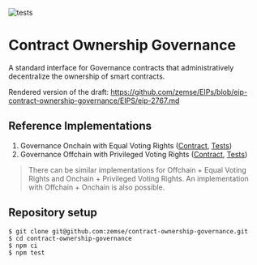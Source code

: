 ![tests](https://github.com/zemse/contract-ownership-governance/workflows/tests/badge.svg)

# Contract Ownership Governance

A standard interface for Governance contracts that administratively decentralize the ownership of smart contracts.

Rendered version of the draft: https://github.com/zemse/EIPs/blob/eip-contract-ownership-governance/EIPS/eip-2767.md

## Reference Implementations

1. Governance Onchain with Equal Voting Rights ([Contract](https://github.com/zemse/contract-ownership-governance/blob/master/contracts/GovernanceOnchainEqual.sol), [Tests](https://github.com/zemse/contract-ownership-governance/blob/master/test/suites/OnchainEqual.test.ts))
2. Governance Offchain with Privileged Voting Rights ([Contract](https://github.com/zemse/contract-ownership-governance/blob/master/contracts/GovernanceOffchainPrivileged.sol), [Tests](https://github.com/zemse/contract-ownership-governance/blob/master/test/suites/OffchainPrivileged.test.ts))

> There can be similar implementations for Offchain + Equal Voting Rights and Onchain + Privileged Voting Rights. An implementation with Offchain + Onchain is also possible.

## Repository setup

```
$ git clone git@github.com:zemse/contract-ownership-governance.git
$ cd contract-ownership-governance
$ npm ci
$ npm test
```
